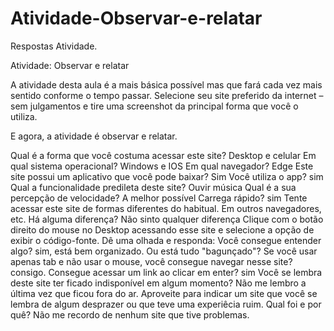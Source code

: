 # Atividade-Observar-e-relatar
Respostas Atividade. 


Atividade: Observar e relatar


A atividade desta aula é a mais básica possível mas que fará cada vez mais sentido conforme o tempo passar. 
Selecione seu site preferido da internet – sem julgamentos e tire uma screenshot da principal forma que você o utiliza.

E agora, a atividade é observar e relatar.

Qual é a forma que você costuma acessar este site? Desktop e  celular
Em qual sistema operacional? Windows e IOS 
Em qual navegador? Edge
Este site possui um aplicativo que você pode baixar? Sim 
Você utiliza o app? sim 
Qual a funcionalidade predileta deste site? Ouvir música
Qual é a sua percepção de velocidade? A melhor possível
Carrega rápido? sim
Tente acessar este site de formas diferentes do habitual. Em outros navegadores, etc. Há alguma diferença? Não sinto qualquer diferença
Clique com o botão direito do mouse no Desktop acessando esse site e selecione a opção de exibir o código-fonte. Dê uma olhada e responda:
 Você consegue entender algo? sim, está bem organizado.
  Ou está tudo "bagunçado"? 
Se você usar apenas tab e não usar o mouse, você consegue navegar nesse site? consigo. 
Consegue acessar um link ao clicar em enter? sim 
Você se lembra deste site ter ficado indisponível em algum momento? Não me lembro a última vez que ficou fora do ar.
Aproveite para indicar um site que você se lembra de algum desprazer ou que teve uma experiêcia ruim. Qual foi e por quê? Não me recordo de nenhum site que tive problemas. 
